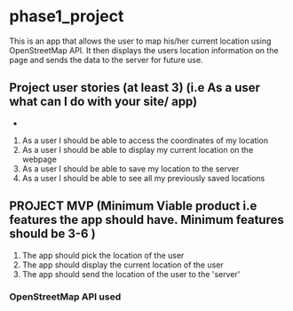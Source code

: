 # phase1_project
This is an app that allows the user to map his/her current location using OpenStreetMap API. It then displays the users location information on the page and sends the data to the server for future use.

## Project user stories (at least 3) (i.e As a user what can I do with your site/ app)
*
1. As a user I should be able to access the coordinates of my location 
1. As a user I should be able to display my current location on the webpage
1. As a user I should be able to save my location to the server
1. As a user I should be able to see all my previously saved locations

## PROJECT MVP (Minimum Viable product i.e features the app should have.  Minimum features should be 3-6 )
1. The app should pick the location of the user
1. The app should display the current location of the user
1. The app should send the location of the user to the 'server'

### OpenStreetMap API used
